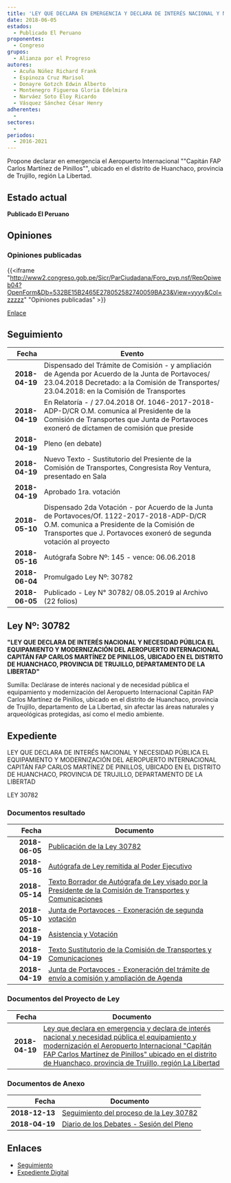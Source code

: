 ```yaml
---
title: 'LEY QUE DECLARA EN EMERGENCIA Y DECLARA DE INTERÉS NACIONAL Y NECESIDAD PÚBLICA EL EQUIPAMIENTO Y MODERNIZACIÓN DEL AEROPUERTO INTERNACIONAL "CAPITÁN FAP CARLOS MARTÍNEZ DE PINILLOS", UBICADO EN EL DISTRITO DE HUANCHACO, PROVINCIA DE TRUJILLO, REGIÓN LA LIBERTAD'
date: 2018-06-05
estados: 
  - Publicado El Peruano
proponentes: 
  - Congreso
grupos: 
  - Alianza por el Progreso
autores: 
  - Acuña Núñez Richard Frank
  - Espinoza Cruz Marisol
  - Donayre Gotzch Edwin Alberto
  - Montenegro Figueroa Gloria Edelmira
  - Narváez Soto Eloy Ricardo
  - Vásquez Sánchez César Henry
adherentes: 
  - 
sectores: 
  - 
periodos: 
  - 2016-2021
---
```


Propone declarar en emergencia el Aeropuerto Internacional ""Capitán FAP Carlos Martínez de Pinillos"", ubicado en el distrito de Huanchaco, provincia de Trujillo, región La Libertad.


## Estado actual

**Publicado El Peruano**

## Opiniones

### Opiniones publicadas

{{<iframe "http://www2.congreso.gob.pe/Sicr/ParCiudadana/Foro_pvp.nsf/RepOpiweb04?OpenForm&Db=532BE15B2465E278052582740059BA23&View=yyyy&Col=zzzzz" "Opiniones publicadas" >}}

[Enlace](http://www2.congreso.gob.pe/Sicr/ParCiudadana/Foro_pvp.nsf/RepOpiweb04?OpenForm&Db=532BE15B2465E278052582740059BA23&View=yyyy&Col=zzzzz)

## Seguimiento

| Fecha | Evento |
|------:|--------|
| **2018-04-19** | Dispensado del Trámite de Comisión - y ampliación de Agenda por Acuerdo de la Junta de Portavoces/ 23.04.2018 Decretado: a la Comisión de Transportes/ 23.04.2018: en la Comisión de Transportes|
| **2018-04-19** | En Relatoría - / 27.04.2018 Of. 1046-2017-2018-ADP-D/CR O.M. comunica al Presidente de la Comisión de Transportes que Junta de Portavoces exoneró de dictamen de comisión que preside|
| **2018-04-19** | Pleno (en debate)|
| **2018-04-19** | Nuevo Texto - Sustitutorio del Presiente de la Comisión de Transportes, Congresista Roy Ventura, presentado en Sala|
| **2018-04-19** | Aprobado 1ra. votación|
| **2018-05-10** | Dispensado 2da Votación - por Acuerdo de la Junta de Portavoces/Of. 1122-2017-2018-ADP-D/CR O.M. comunica a Presidente de la Comisión de Transportes que J. Portavoces exoneró de segunda votación al proyecto|
| **2018-05-16** | Autógrafa Sobre Nº: 145 - vence: 06.06.2018|
| **2018-06-04** | Promulgado Ley Nº: 30782|
| **2018-06-05** | Publicado - Ley N° 30782/ 08.05.2019 al Archivo (22 folios)|

## Ley Nº: 30782

**"LEY QUE DECLARA DE INTERÉS NACIONAL Y NECESIDAD PÚBLICA EL EQUIPAMIENTO Y MODERNIZACIÓN DEL AEROPUERTO INTERNACIONAL CAPITÁN FAP CARLOS MARTÍNEZ DE PINILLOS, UBICADO EN EL DISTRITO DE HUANCHACO, PROVINCIA DE TRUJILLO, DEPARTAMENTO DE LA LIBERTAD"**

Sumilla: Declárase de interés nacional y de necesidad pública el equipamiento y modernización del Aeropuerto Internacional Capitán FAP Carlos Martínez de Pinillos, ubicado en el distrito de Huanchaco, provincia de Trujillo, departamento de La Libertad, sin afectar las áreas naturales y arqueológicas protegidas, así como el medio ambiente.


## Expediente

LEY QUE DECLARA DE INTERÉS NACIONAL Y NECESIDAD PÚBLICA EL EQUIPAMIENTO Y MODERNIZACIÓN DEL AEROPUERTO INTERNACIONAL CAPITÁN FAP CARLOS MARTÍNEZ DE PINILLOS, UBICADO EN EL DISTRITO DE HUANCHACO, PROVINCIA DE TRUJILLO, DEPARTAMENTO DE LA LIBERTAD

LEY 30782


### Documentos resultado

| Fecha | Documento |
|------:|--------|
| **2018-06-05** | [Publicación de la Ley 30782](http://www.leyes.congreso.gob.pe/Documentos/2016_2021/ADLP/Normas_Legales/30782-LEY.pdf) |
| **2018-05-16** | [Autógrafa de Ley remitida al Poder Ejecutivo](http://www.leyes.congreso.gob.pe/Documentos/2016_2021/ADLP/Texto_Aprobado/AU0272820180516.pdf) |
| **2018-05-14** | [Texto Borrador de Autógrafa de Ley visado por la Presidente de la Comisión de Transportes y Comunicaciones](http://www.leyes.congreso.gob.pe/Documentos/2016_2021/Texto_Borrador_de_Autografa/BAU0272820180514.pdf) |
| **2018-05-10** | [Junta de Portavoces - Exoneración de segunda votación](http://www.leyes.congreso.gob.pe/Documentos/2016_2021/Acuerdos/Junta_Portavoces/AJP0272820180510.pdf) |
| **2018-04-19** | [Asistencia y Votación](http://www.leyes.congreso.gob.pe/Documentos/2016_2021/Asistencia_y_Votacion/Proyectos_de_Ley/AV0272820180419.pdf) |
| **2018-04-19** | [Texto Sustitutorio de la Comisión de Transportes y Comunicaciones](http://www.leyes.congreso.gob.pe/Documentos/2016_2021/Texto_Sustitutorio/Proyectos_de_Ley/TS0272820180419.pdf) |
| **2018-04-19** | [Junta de Portavoces - Exoneración del trámite de envío a comisión y ampliación de Agenda](http://www.leyes.congreso.gob.pe/Documentos/2016_2021/Acuerdos/Junta_Portavoces/AJP0272820180419.pdf) |

### Documentos del Proyecto de Ley

| Fecha | Documento |
|------:|--------|
| **2018-04-19** | [Ley que declara en emergencia y declara de interés nacional y necesidad pública el equipamiento y modernización el Aeropuerto Internacional "Capitán FAP Carlos Martínez de Pinillos" ubicado en el distrito de Huanchaco, provincia de Trujillo, región La Libertad](http://www.leyes.congreso.gob.pe/Documentos/2016_2021/Proyectos_de_Ley_y_de_Resoluciones_Legislativas/PL0272820180419..pdf) |

### Documentos de Anexo

| Fecha | Documento |
|------:|--------|
| **2018-12-13** | [Seguimiento del proceso de la Ley 30782](http://www.leyes.congreso.gob.pe/Documentos/2016_2021/Seguimiento_de_Proyectos_de_Ley/02728PL20181213.pdf) |
| **2018-04-19** | [Diario de los Debates - Sesión del Pleno](http://www.leyes.congreso.gob.pe/Documentos/2016_2021/ADLP/Diario_Debates/30782-TDD.pdf) |

## Enlaces 

- [Seguimiento](http://www2.congreso.gob.pe/Sicr/TraDocEstProc/CLProLey2016.nsf/f7fff46988ca05b1052578e100829cc7/f5c2d5dcc5c8c22d0525827400577335?OpenDocument)
- [Expediente Digital](http://www2.congreso.gob.pe/Sicr/TraDocEstProc/CLProLey2016.nsf/f7fff46988ca05b1052578e100829cc7/f5c2d5dcc5c8c22d0525827400577335?OpenDocument&Click=05257FB7005EB655.eb71d0cf91d8294e05256cdf006b5706/$Body/0.1C6C)
